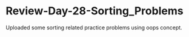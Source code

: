 # Review-Day-28-Sorting_Problems
 Uploaded some sorting related practice problems using oops concept.
